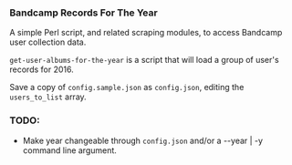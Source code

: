 ### Bandcamp Records For The Year

A simple Perl script, and related scraping modules, to access Bandcamp user collection data.

`get-user-albums-for-the-year` is a script that will load a group of user's records for 2016.

Save a copy of `config.sample.json` as `config.json`, editing the `users_to_list` array.

### TODO:
 * Make year changeable through `config.json` and/or a --year | -y command line argument.